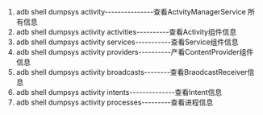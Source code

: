 1. adb shell dumpsys activity---------------查看ActvityManagerService 所有信息
2. adb shell dumpsys activity activities----------查看Activity组件信息
3. adb shell dumpsys activity services-----------查看Service组件信息
4. adb shell dumpsys activity providers----------产看ContentProvider组件信息
5. adb shell dumpsys activity broadcasts--------查看BraodcastReceiver信息
6. adb shell dumpsys activity intents--------------查看Intent信息
7. adb shell dumpsys activity processes---------查看进程信息
